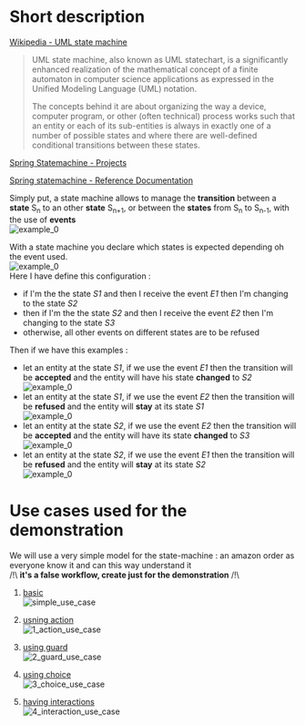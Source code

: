 Short description
===================

[Wikipedia - UML state machine](https://en.wikipedia.org/wiki/UML_state_machine)

>UML state machine, also known as UML statechart, is a significantly enhanced realization of the mathematical concept of a finite automaton in computer science applications as expressed in the Unified Modeling Language (UML) notation.
> 
>The concepts behind it are about organizing the way a device, computer program, or other (often technical) process works such that an entity or each of its sub-entities is always in exactly one of a number of possible states and where there are well-defined conditional transitions between these states.

[Spring Statemachine - Projects](https://projects.spring.io/spring-statemachine)

[Spring statemachine - Reference Documentation](https://docs.spring.io/spring-statemachine/docs/current/reference/htmlsingle)



Simply put, a state machine allows to manage the **transition** between a **state** S<sub>n</sub> to an other **state** S<sub>n+1</sub>, or between the **states** from S<sub>n</sub> to S<sub>n-1</sub>, with the use of **events**\
![example_0](svg/example_0.svg)

With a state machine you declare which states is expected depending oh the event used.\
![example_0](svg/example_1.svg)\
Here I have define this configuration :
- if I'm the the state _S1_ and then I receive the event _E1_ then I'm changing to the state _S2_
- then if I'm the the state _S2_ and then I receive the event _E2_ then I'm changing to the state _S3_
- otherwise, all other events on different states are to be refused


Then if we have this examples :
* let an entity at the state _S1_, if we use the event _E1_ then the transition will be **accepted** and the entity will have his state **changed** to _S2_\
![example_0](svg/example_2.svg)
* let an entity at the state _S1_, if we use the event _E2_ then the transition will be **refused** and the entity will **stay** at its state _S1_\
![example_0](svg/example_3.svg)
* let an entity at the state _S2_, if we use the event _E2_ then the transition will be **accepted** and the entity will have its state **changed** to _S3_\
![example_0](svg/example_4.svg)
* let an entity at the state _S2_, if we use the event _E1_ then the transition will be **refused** and the entity will **stay** at its state _S2_\
![example_0](svg/example_5.svg)


Use cases used for the demonstration
==============

We will use a very simple model for the state-machine : an amazon order as everyone know it and can this way understand it\
 /!\ **it's a false workflow, create just for the demonstration** /!\

1. [basic](https://github.com/FrogDevelopment/state-machine-demo/tree/0_simple_use_case)\
![simple_use_case](svg/demo_state_0.svg)

2. [usning action](https://github.com/FrogDevelopment/state-machine-demo/tree/1_action_use_case)\
![1_action_use_case](svg/demo_state_1.svg)

3. [using guard](https://github.com/FrogDevelopment/state-machine-demo/tree/2_guard_use_case)\
![2_guard_use_case](svg/demo_state_2.svg)

4. [using choice](https://github.com/FrogDevelopment/state-machine-demo/tree/3_choice_use_case)\
![3_choice_use_case](svg/demo_state_3.svg)

5. [having interactions](https://github.com/FrogDevelopment/state-machine-demo/tree/4_interaction_use_case)\
![4_interaction_use_case](svg/demo_state_4.svg)
